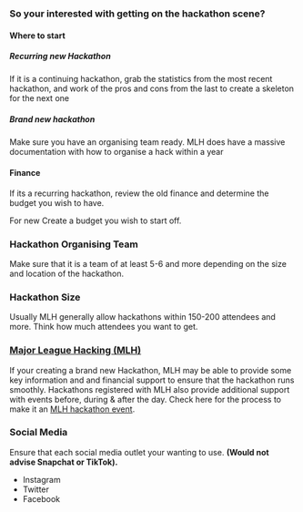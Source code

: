 ### So your interested with getting on the hackathon scene?
#### Where to start
##### Recurring new Hackathon
If it is a continuing hackathon, grab the statistics from the most recent hackathon, and work of the pros and cons from the last to create a skeleton for the next one
##### Brand new hackathon
Make sure you have an organising team ready. MLH does have a massive documentation with how to organise a hack within a year

#### Finance
If its a recurring hackathon, review the old finance and determine the budget you wish to have.

For new Create a budget you wish to start off. 

### Hackathon Organising Team
Make sure that it is a team of at least 5-6 and more depending on the size and location of the hackathon.

### Hackathon Size
Usually MLH generally allow hackathons within 150-200 attendees and more.
Think how much attendees you want to get.

### [Major League Hacking (MLH)](https://mlh.io)
If your creating a brand new Hackathon, MLH may be able to provide some key information and and financial support to ensure that the hackathon runs smoothly.
Hackathons registered with MLH also provide additional support with events before, during & after the day. Check here for the process to make it an [MLH hackathon event](https://mlh.io/).

### Social Media
Ensure that each social media outlet your wanting to use.
__(Would not advise Snapchat or TikTok).__

* Instagram
* Twitter
* Facebook

